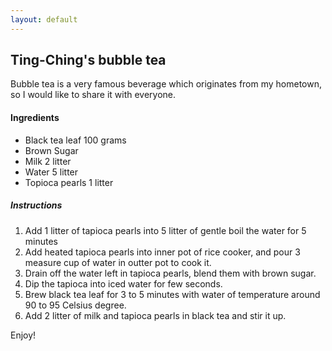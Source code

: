 ```yaml
---
layout: default
---
```


## Ting-Ching's bubble tea

Bubble tea is a very famous beverage which originates from my hometown, so I would like to share it with everyone. 

#### Ingredients

*   Black tea leaf 100 grams
*   Brown Sugar 
*   Milk 2 litter
*   Water 5 litter
*   Topioca pearls 1 litter

##### Instructions

1.  Add 1 litter of tapioca pearls into 5 litter of gentle boil the water for 5 minutes  
2.  Add heated tapioca pearls into inner pot of rice cooker, and pour 3 measure cup of water in outter pot to cook it. 
3.  Drain off the water left in tapioca pearls, blend them with brown sugar.
4.  Dip the tapioca into iced water for few seconds. 
5.  Brew black tea leaf for 3 to 5 minutes with water of temperature around 90 to 95 Celsius degree.
6.  Add 2 litter of milk and tapioca pearls in black tea and stir it up.

Enjoy!
